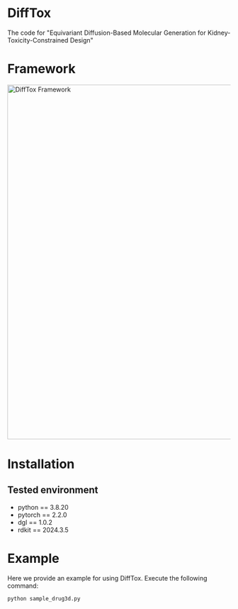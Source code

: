 # DiffTox
The code for "Equivariant Diffusion-Based Molecular Generation for Kidney-Toxicity-Constrained Design"

# Framework
<img width="800" alt="DiffTox Framework" src="https://github.com/user-attachments/assets/8aa4c192-3477-4f2e-b4f7-eee1c13cc3a8" />

# Installation
## Tested environment
- python == 3.8.20  
- pytorch == 2.2.0  
- dgl == 1.0.2  
- rdkit == 2024.3.5  

# Example
Here we provide an example for using DiffTox.  Execute the following command:
```bash
python sample_drug3d.py
```
